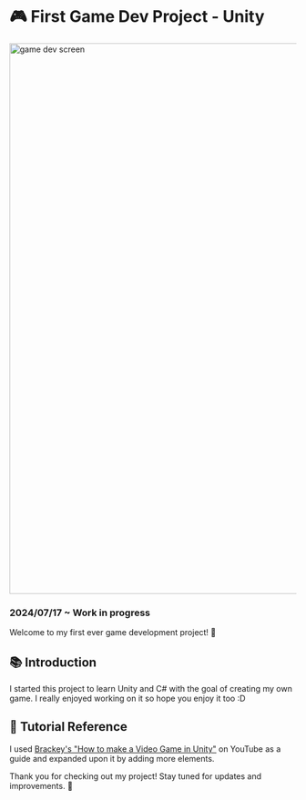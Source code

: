 # 🎮 First Game Dev Project - Unity
<img width="968" alt="game dev screen" src="https://github.com/user-attachments/assets/f4a5f251-a6f2-4bda-936e-ba19983bc7ed">

### 2024/07/17 ~ Work in progress
Welcome to my first ever game development project! 🚀


## 📚 Introduction
I started this project to learn Unity and C# with the goal of creating my own game. I really enjoyed working on it so hope you enjoy it too :D



## 🔗 Tutorial Reference
I used [Brackey's "How to make a Video Game in Unity"](https://www.youtube.com/watch?v=IlKaB1etrik) on YouTube as a guide and expanded upon it by adding more elements.



Thank you for checking out my project! Stay tuned for updates and improvements. 🌟
